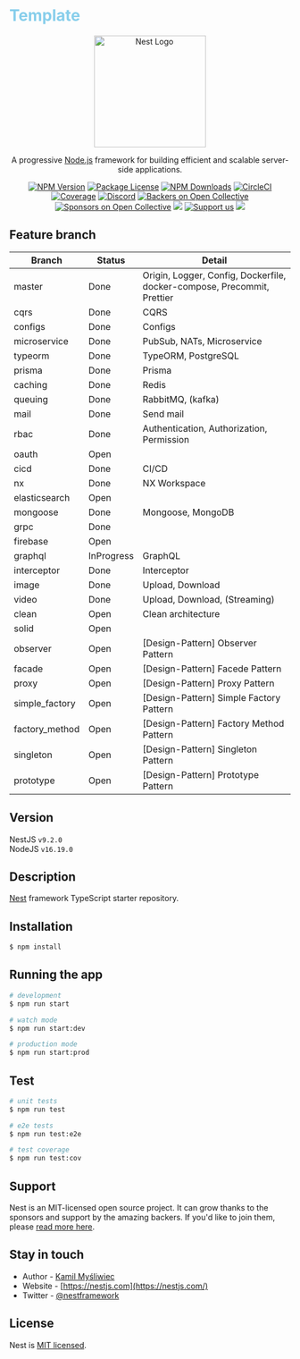<h1 style="color:skyblue;">Template</h1>

<p align="center">
  <a href="http://nestjs.com/" target="blank">
  <img src="https://nestjs.com/img/logo-small.svg" width="200" alt="Nest Logo" />
  </a>
</p>

[circleci-image]: https://img.shields.io/circleci/build/github/nestjs/nest/master?token=abc123def456
[circleci-url]: https://circleci.com/gh/nestjs/nest

  <p align="center">A progressive <a href="http://nodejs.org" target="_blank">Node.js</a> framework for building efficient and scalable server-side applications.</p>
    <p align="center">
<a href="https://www.npmjs.com/~nestjscore" target="_blank"><img src="https://img.shields.io/npm/v/@nestjs/core.svg" alt="NPM Version" /></a>
<a href="https://www.npmjs.com/~nestjscore" target="_blank"><img src="https://img.shields.io/npm/l/@nestjs/core.svg" alt="Package License" /></a>
<a href="https://www.npmjs.com/~nestjscore" target="_blank"><img src="https://img.shields.io/npm/dm/@nestjs/common.svg" alt="NPM Downloads" /></a>
<a href="https://circleci.com/gh/nestjs/nest" target="_blank"><img src="https://img.shields.io/circleci/build/github/nestjs/nest/master" alt="CircleCI" /></a>
<a href="https://coveralls.io/github/nestjs/nest?branch=master" target="_blank"><img src="https://coveralls.io/repos/github/nestjs/nest/badge.svg?branch=master#9" alt="Coverage" /></a>
<a href="https://discord.gg/G7Qnnhy" target="_blank"><img src="https://img.shields.io/badge/discord-online-brightgreen.svg" alt="Discord"/></a>
<a href="https://opencollective.com/nest#backer" target="_blank"><img src="https://opencollective.com/nest/backers/badge.svg" alt="Backers on Open Collective" /></a>
<a href="https://opencollective.com/nest#sponsor" target="_blank"><img src="https://opencollective.com/nest/sponsors/badge.svg" alt="Sponsors on Open Collective" /></a>
  <a href="https://paypal.me/kamilmysliwiec" target="_blank"><img src="https://img.shields.io/badge/Donate-PayPal-ff3f59.svg"/></a>
    <a href="https://opencollective.com/nest#sponsor"  target="_blank"><img src="https://img.shields.io/badge/Support%20us-Open%20Collective-41B883.svg" alt="Support us"></a>
  <a href="https://twitter.com/nestframework" target="_blank"><img src="https://img.shields.io/twitter/follow/nestframework.svg?style=social&label=Follow"></a>
</p>
  <!--[![Backers on Open Collective](https://opencollective.com/nest/backers/badge.svg)](https://opencollective.com/nest#backer)
  [![Sponsors on Open Collective](https://opencollective.com/nest/sponsors/badge.svg)](https://opencollective.com/nest#sponsor)-->

## Feature branch

| Branch         | Status     | Detail                                                                  |
| -------------- | ---------- | ----------------------------------------------------------------------- |
| master         | Done       | Origin, Logger, Config, Dockerfile, docker-compose, Precommit, Prettier |
| cqrs           | Done       | CQRS                                                                    |
| configs        | Done       | Configs                                                                 |
| microservice   | Done       | PubSub, NATs, Microservice                                              |
| typeorm        | Done       | TypeORM, PostgreSQL                                                     |
| prisma         | Done       | Prisma                                                                  |
| caching        | Done       | Redis                                                                   |
| queuing        | Done       | RabbitMQ, (kafka)                                                       |
| mail           | Done       | Send mail                                                               |
| rbac           | Done       | Authentication, Authorization, Permission                               |
| oauth          | Open       |                                                                         |
| cicd           | Done       | CI/CD                                                                   |
| nx             | Done       | NX Workspace                                                            |
| elasticsearch  | Open       |                                                                         |
| mongoose       | Done       | Mongoose, MongoDB                                                       |
| grpc           | Done       |                                                                         |
| firebase       | Open       |                                                                         |
| graphql        | InProgress | GraphQL                                                                 |
| interceptor    | Done       | Interceptor                                                             |
| image          | Done       | Upload, Download                                                        |
| video          | Done       | Upload, Download, (Streaming)                                           |
| clean          | Open       | Clean architecture                                                      |
| solid          | Open       |                                                                         |
| observer       | Open       | [Design-Pattern] Observer Pattern                                       |
| facade         | Open       | [Design-Pattern] Facede Pattern                                         |
| proxy          | Open       | [Design-Pattern] Proxy Pattern                                          |
| simple_factory | Open       | [Design-Pattern] Simple Factory Pattern                                 |
| factory_method | Open       | [Design-Pattern] Factory Method Pattern                                 |
| singleton      | Open       | [Design-Pattern] Singleton Pattern                                      |
| prototype      | Open       | [Design-Pattern] Prototype Pattern                                      |

## Version

NestJS `v9.2.0`<br/>
NodeJS `v16.19.0`<br/>

## Description

[Nest](https://github.com/nestjs/nest) framework TypeScript starter repository.

## Installation

```bash
$ npm install
```

## Running the app

```bash
# development
$ npm run start

# watch mode
$ npm run start:dev

# production mode
$ npm run start:prod
```

## Test

```bash
# unit tests
$ npm run test

# e2e tests
$ npm run test:e2e

# test coverage
$ npm run test:cov
```

## Support

Nest is an MIT-licensed open source project. It can grow thanks to the sponsors and support by the amazing backers. If you'd like to join them, please [read more here](https://docs.nestjs.com/support).

## Stay in touch

- Author - [Kamil Myśliwiec](https://kamilmysliwiec.com)
- Website - [https://nestjs.com](https://nestjs.com/)
- Twitter - [@nestframework](https://twitter.com/nestframework)

## License

Nest is [MIT licensed](LICENSE).
